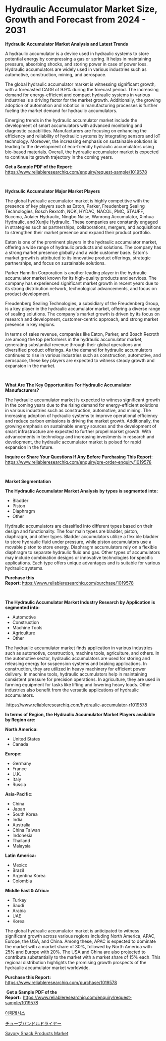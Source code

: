 <p><h1>Hydraulic Accumulator Market Size, Growth and Forecast from 2024 - 2031</h1></p><p><strong>Hydraulic Accumulator Market Analysis and Latest Trends</strong></p>
<p><p>A hydraulic accumulator is a device used in hydraulic systems to store potential energy by compressing a gas or spring. It helps in maintaining pressure, absorbing shocks, and storing power in case of power loss. Hydraulic accumulators are widely used in various industries such as automotive, construction, mining, and aerospace.</p><p>The global hydraulic accumulator market is witnessing significant growth, with a forecasted CAGR of 9.9% during the forecast period. The increasing demand for energy-efficient and compact hydraulic systems in various industries is a driving factor for the market growth. Additionally, the growing adoption of automation and robotics in manufacturing processes is further fueling the market demand for hydraulic accumulators.</p><p>Emerging trends in the hydraulic accumulator market include the development of smart accumulators with advanced monitoring and diagnostic capabilities. Manufacturers are focusing on enhancing the efficiency and reliability of hydraulic systems by integrating sensors and IoT technology. Moreover, the increasing emphasis on sustainable solutions is leading to the development of eco-friendly hydraulic accumulators using bio-based materials. Overall, the hydraulic accumulator market is expected to continue its growth trajectory in the coming years.</p></p>
<p><strong>Get a Sample PDF of the Report:&nbsp;</strong> <a href="https://www.reliableresearchiq.com/enquiry/request-sample/1019578">https://www.reliableresearchiq.com/enquiry/request-sample/1019578</a></p>
<p>&nbsp;</p>
<p><strong>Hydraulic Accumulator Major Market Players</strong></p>
<p><p>The global hydraulic accumulator market is highly competitive with the presence of key players such as Eaton, Parker, Freudenberg Sealing Technologies, Bosch Rexroth, NOK, HYDAC, NACOL, PMC, STAUFF, Buccma, Aolaier Hydraulic, Ningbo Naise, Wanrong Accumulator, Xinhua Hydraulic, and Xunjie Hydraulic. These companies are constantly engaged in strategies such as partnerships, collaborations, mergers, and acquisitions to strengthen their market presence and expand their product portfolio.</p><p>Eaton is one of the prominent players in the hydraulic accumulator market, offering a wide range of hydraulic products and solutions. The company has a strong market presence globally and a wide customer base. Eaton's market growth is attributed to its innovative product offerings, strategic partnerships, and focus on sustainable solutions.</p><p>Parker Hannifin Corporation is another leading player in the hydraulic accumulator market known for its high-quality products and services. The company has experienced significant market growth in recent years due to its strong distribution network, technological advancements, and focus on product development.</p><p>Freudenberg Sealing Technologies, a subsidiary of the Freudenberg Group, is a key player in the hydraulic accumulator market, offering a diverse range of sealing solutions. The company's market growth is driven by its focus on research and development, customer-centric approach, and strong market presence in key regions.</p><p>In terms of sales revenue, companies like Eaton, Parker, and Bosch Rexroth are among the top performers in the hydraulic accumulator market, generating substantial revenue through their global operations and diversified product offerings. As the demand for hydraulic accumulators continues to rise in various industries such as construction, automotive, and aerospace, these key players are expected to witness steady growth and expansion in the market.</p></p>
<p>&nbsp;</p>
<p><strong>What Are The Key Opportunities For Hydraulic Accumulator Manufacturers?</strong></p>
<p><p>The hydraulic accumulator market is expected to witness significant growth in the coming years due to the rising demand for energy-efficient solutions in various industries such as construction, automotive, and mining. The increasing adoption of hydraulic systems to improve operational efficiency and reduce carbon emissions is driving the market growth. Additionally, the growing emphasis on sustainable energy sources and the development of smart infrastructure are expected to further propel market growth. With advancements in technology and increasing investments in research and development, the hydraulic accumulator market is poised for rapid expansion in the future.</p></p>
<p><strong>Inquire or Share Your Questions If Any Before Purchasing This Report:</strong> <a href="https://www.reliableresearchiq.com/enquiry/pre-order-enquiry/1019578">https://www.reliableresearchiq.com/enquiry/pre-order-enquiry/1019578</a></p>
<p>&nbsp;</p>
<p><strong>Market Segmentation</strong></p>
<p><strong>The Hydraulic Accumulator Market Analysis by types is segmented into:</strong></p>
<p><ul><li>Bladder</li><li>Piston</li><li>Diaphragm</li><li>Other</li></ul></p>
<p><p>Hydraulic accumulators are classified into different types based on their design and functionality. The four main types are bladder, piston, diaphragm, and other types. Bladder accumulators utilize a flexible bladder to store hydraulic fluid under pressure, while piston accumulators use a movable piston to store energy. Diaphragm accumulators rely on a flexible diaphragm to separate hydraulic fluid and gas. Other types of accumulators may include combination designs or innovative technologies for specific applications. Each type offers unique advantages and is suitable for various hydraulic systems.</p></p>
<p><strong>Purchase this Report:&nbsp;</strong><a href="https://www.reliableresearchiq.com/purchase/1019578">https://www.reliableresearchiq.com/purchase/1019578</a></p>
<p>&nbsp;</p>
<p><strong>The Hydraulic Accumulator Market Industry Research by Application is segmented into:</strong></p>
<p><ul><li>Automotive</li><li>Construction</li><li>Machine Tools</li><li>Agriculture</li><li>Other</li></ul></p>
<p><p>The hydraulic accumulator market finds application in various industries such as automotive, construction, machine tools, agriculture, and others. In the automotive sector, hydraulic accumulators are used for storing and releasing energy for suspension systems and braking applications. In construction, they are utilized in heavy machinery for efficient power delivery. In machine tools, hydraulic accumulators help in maintaining consistent pressure for precision operations. In agriculture, they are used in farming equipment for tasks like lifting and lowering heavy loads. Other industries also benefit from the versatile applications of hydraulic accumulators.</p></p>
<p><a href="https://www.reliableresearchiq.com/hydraulic-accumulator-r1019578">&nbsp;https://www.reliableresearchiq.com/hydraulic-accumulator-r1019578</a></p>
<p><strong>In terms of Region, the Hydraulic Accumulator Market Players available by Region are:</strong></p>
<p>
    <p> <strong> North America: </strong>
        <ul>
            <li>United States</li>
            <li>Canada</li>
        </ul>
        </p> 
    <p> <strong> Europe: </strong>
        <ul>
            <li>Germany</li>
            <li>France</li>
            <li>U.K.</li>
            <li>Italy</li>
            <li>Russia</li>
        </ul>
        </p> 
    <p> <strong> Asia-Pacific: </strong>
        <ul>
            <li>China</li>
            <li>Japan</li>
            <li>South Korea</li>
            <li>India</li>
            <li>Australia</li>
            <li>China Taiwan</li>
            <li>Indonesia</li>
            <li>Thailand</li>
            <li>Malaysia</li>
        </ul>
        </p> 
    <p> <strong> Latin America: </strong>
        <ul>
            <li>Mexico</li>
            <li>Brazil</li>
            <li>Argentina Korea</li>
            <li>Colombia</li>
        </ul>
        </p> 
    <p> <strong> Middle East & Africa: </strong>
        <ul>
            <li>Turkey</li>
            <li>Saudi</li>
            <li>Arabia</li>
            <li>UAE</li>
            <li>Korea</li>
        </ul>
    </p>
    </p>
<p><p>The global hydraulic accumulator market is anticipated to witness significant growth across various regions including North America, APAC, Europe, the USA, and China. Among these, APAC is expected to dominate the market with a market share of 30%, followed by North America with 25% and Europe with 20%. The USA and China are also projected to contribute substantially to the market with a market share of 15% each. This regional distribution highlights the promising growth prospects of the hydraulic accumulator market worldwide.</p></p>
<p><strong>Purchase this Report: </strong><a href="https://www.reliableresearchiq.com/purchase/1019578">https://www.reliableresearchiq.com/purchase/1019578</a></p>
<p>&nbsp;<strong>Get a Sample PDF of the Report:&nbsp;&nbsp;</strong><a href="https://www.reliableresearchiq.com/enquiry/request-sample/1019578">https://www.reliableresearchiq.com/enquiry/request-sample/1019578</a></p>
<p><strong></strong></p>
<p><p><a href="https://github.com/vdhdwjyp90142/Market-Research-Report-List-3/blob/main/277504947564.md">아페레시스</a></p><p><a href="https://github.com/sghwr779811674/Market-Research-Report-List-3/blob/main/807153037004.md">チューブバンドルドライヤー</a></p><p><a href="https://github.com/DarrenSipes1990/Market-Research-Report-List-2/blob/main/savory-snack-products-market.md">Savory Snack Products Market</a></p></p>